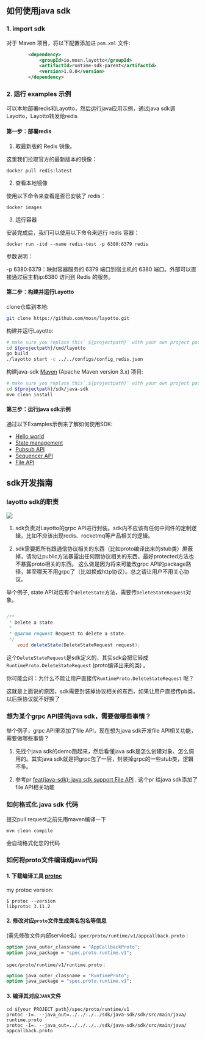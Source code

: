 ## 如何使用java sdk

### 1. import sdk

对于 Maven 项目，将以下配置添加进 `pom.xml` 文件:

```xml
        <dependency>
            <groupId>io.mosn.layotto</groupId>
            <artifactId>runtime-sdk-parent</artifactId>
            <version>1.0.0</version>
        </dependency>
```

### 2. 运行 examples 示例

可以本地部署redis和Layotto，然后运行java应用示例，通过java sdk调Layotto，Layotto转发给redis

#### 第一步：部署redis

1. 取最新版的 Redis 镜像。 

这里我们拉取官方的最新版本的镜像：

```shell
docker pull redis:latest
```

2. 查看本地镜像

使用以下命令来查看是否已安装了 redis：

```shell
docker images
```

3. 运行容器

安装完成后，我们可以使用以下命令来运行 redis 容器：

```shell
docker run -itd --name redis-test -p 6380:6379 redis
```

参数说明：

-p 6380:6379：映射容器服务的 6379 端口到宿主机的 6380 端口。外部可以直接通过宿主机ip:6380 访问到 Redis 的服务。

#### 第二步：构建并运行Layotto

clone仓库到本地:

```sh
git clone https://github.com/mosn/layotto.git
```

构建并运行Layotto:

```bash
# make sure you replace this` ${projectpath}` with your own project path.
cd ${projectpath}/cmd/layotto
go build
./layotto start -c ../../configs/config_redis.json
```

构建java-sdk [Maven](https://maven.apache.org/install.html) (Apache Maven version 3.x) 项目:

```sh
# make sure you replace this` ${projectpath}` with your own project path.
cd ${projectpath}/sdk/java-sdk
mvn clean install
```

#### 第三步：运行java sdk示例

通过以下Examples示例来了解如何使用SDK:

* [Hello world](./examples-hello/src/main/java/io/mosn/layotto/examples/hello)
* [State management](./examples-state/src/main/java/io/mosn/layotto/examples/state)
* [Pubsub API](./examples/src/main/java/io/mosn/layotto/examples/pubsub)
* [Sequencer API](./examples-sequencer/src/main/java/io/mosn/layotto/examples/sequencer)
* [File API](./examples-file/src/main/java/io/mosn/layotto/examples/file)

## sdk开发指南

### layotto sdk的职责

![](https://user-images.githubusercontent.com/26001097/148891505-57b734fa-ac8c-4349-9703-16d3f3d7aa9a.png)

1. sdk负责对Layotto的grpc API进行封装。sdk内不应该有任何中间件的定制逻辑，比如不应该出现redis、rocketmq等产品相关的逻辑。

2. sdk需要把所有跟通信协议相关的东西（比如proto编译出来的stub类）屏蔽掉，请勿让public方法暴露出任何跟协议相关的东西，最好protected方法也不暴露proto相关的东西。 
这么做是因为将来可能改grpc API的package路径，甚至哪天不用grpc了（比如换成http协议）。总之请让用户不用关心协议。

举个例子, state API对应有个`deleteState`方法，需要传`DeleteStateRequest`对象。

```java

/**
 * Delete a state.
 *
 * @param request Request to delete a state.
 */
    void deleteState(DeleteStateRequest request);

```

这个`DeleteStateRequest`是sdk定义的，其实sdk会把它转成 `RuntimeProto.DeleteStateRequest` (proto编译出来的类) 。

你可能会问：为什么不能让用户直接传`RuntimeProto.DeleteStateRequest` 呢？

这就是上面说的原因，sdk需要封装掉协议相关的东西，如果让用户直接传pb类，以后换协议就不好换了

### 想为某个grpc API提供java sdk，需要做哪些事情？

举个例子，grpc API里添加了file API，现在想为java sdk开发file API相关功能，需要做哪些事情？

1. 先找个java sdk的demo跑起来，然后看懂java sdk是怎么创建对象、怎么调用的。其实java sdk就是把grpc包了一层，封装掉grpc的一些stub类，逻辑不多。

2. 参考pr [feat(java-sdk): java sdk support File API](https://github.com/mosn/layotto/pull/325) . 这个pr 给java sdk添加了file API相关功能

### 如何格式化 java sdk 代码

提交pull request之前先用maven编译一下

```shell
mvn clean compile
```

会自动格式化您的代码

### 如何将proto文件编译成java代码

#### 1. 下载编译工具 [protoc](https://github.com/protocolbuffers/protobuf/releases)

my protoc version:

```shell
$ protoc --version
libprotoc 3.11.2
```

#### 2. 修改对应`proto`文件生成类名包名等信息

(需先修改文件内部service名)
`spec/proto/runtime/v1/appcallback.proto` :

```protobuf
option java_outer_classname = "AppCallbackProto";
option java_package = "spec.proto.runtime.v1";
```

`spec/proto/runtime/v1/runtime.proto` :

```protobuf
option java_outer_classname = "RuntimeProto";
option java_package = "spec.proto.runtime.v1";
```

#### 3. 编译其对应`JAVA`文件

```shell
cd ${your PROJECT path}/spec/proto/runtime/v1
protoc -I=. --java_out=../../../../sdk/java-sdk/sdk/src/main/java/  runtime.proto
protoc -I=. --java_out=../../../../sdk/java-sdk/sdk/src/main/java/  appcallback.proto
```

[comment]: <> (PS: 建议用maven插件`protoc-gen-grpc-java`生成protobuf和grpc的java代码)

[comment]: <> (如果您在使用 [IntelliJ IDEA]&#40;https://www.jetbrains.com/help/idea/discover-intellij-idea.html&#41; ,双击 Maven插件中的 `compile` ， IDE 会自动帮你编译 proto 文件:)

[comment]: <> (![img.png]&#40;img.png&#41;)
